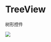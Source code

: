 # TreeView
树形控件

[![](https://jitpack.io/v/zhk123/TreeView.svg)](https://jitpack.io/#zhk123/TreeView)
